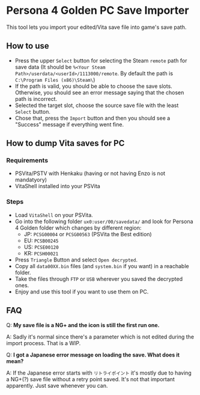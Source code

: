 # Persona 4 Golden PC Save Importer

This tool lets you import your edited/Vita save file into game's save path.

## How to use

- Press the upper `Select` button for selecting the Steam `remote` path for save data (It should be `%<Your Steam Path>/userdata/<userId>/1113000/remote`. By default the path is `C:\Program Files (x86)\Steam\`)
- If the path is valid, you should be able to choose the save slots. Otherwise, you should see an error message saying that the chosen path is incorrect.
- Selected the target slot, choose the source save file with the least `Select` button.
- Chose that, press the `Import` button and then you should see a "Success" message if everything went fine.

## How to dump Vita saves for PC

### Requirements

- PSVita/PSTV with Henkaku (having or not having Enzo is not mandatyory)
- VitaShell installed into your PSVita

### Steps

- Load `VitaShell` on your PSVita.
- Go into the following folder `ux0:user/00/savedata/` and look for Persona 4 Golden folder which changes by different region:
	- JP: `PCSG00004` or `PCSG00563` (PSVita the Best edition)
	- EU: `PCSB00245`
	- US: `PCSE00120`
	- KR: `PCSH00021`
- Press `Triangle` Button and select `Open decrypted`.
- Copy all `data00XX.bin` files (and `system.bin` if you want) in a reachable folder.
- Take the files through `FTP` or `USB` wherever you saved the decrypted ones.
- Enjoy and use this tool if you want to use them on PC.	

## FAQ

Q: **My save file is a NG+ and the icon is still the first run one.**

A: Sadly it's normal since there's a parameter which is not edited during the import process. That is a WIP.

Q: **I got a Japanese error message on loading the save. What does it mean?**

A: If the Japanese error starts with `リトライポイント` it's mostly due to having a NG+(?) save file without a retry point saved. It's not that important apparently. Just save whenever you can.